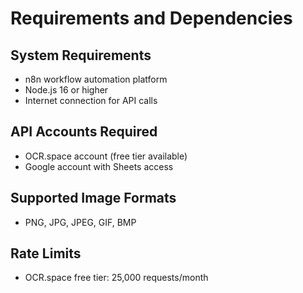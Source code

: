 # Requirements and Dependencies

## System Requirements
- n8n workflow automation platform
- Node.js 16 or higher
- Internet connection for API calls

## API Accounts Required
- OCR.space account (free tier available)
- Google account with Sheets access

## Supported Image Formats
- PNG, JPG, JPEG, GIF, BMP

## Rate Limits
- OCR.space free tier: 25,000 requests/month
